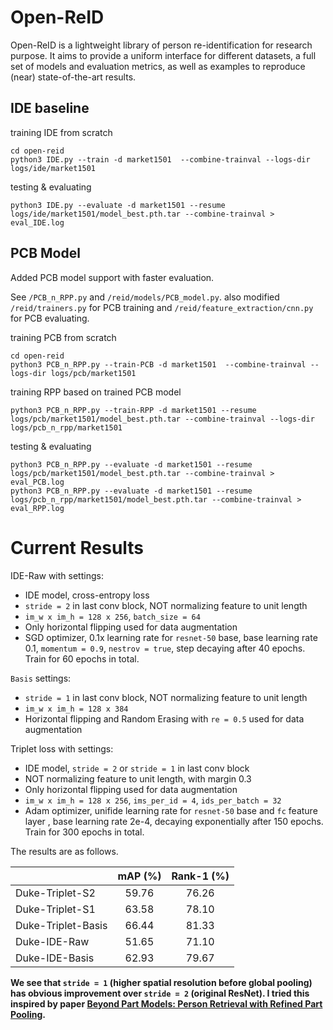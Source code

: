 # Open-ReID

Open-ReID is a lightweight library of person re-identification for research
purpose. It aims to provide a uniform interface for different datasets, a full
set of models and evaluation metrics, as well as examples to reproduce (near)
state-of-the-art results.

## IDE baseline
training IDE from scratch
```angular2html
cd open-reid
python3 IDE.py --train -d market1501  --combine-trainval --logs-dir logs/ide/market1501
```


testing & evaluating
```angular2html
python3 IDE.py --evaluate -d market1501 --resume logs/ide/market1501/model_best.pth.tar --combine-trainval > eval_IDE.log
```


## PCB Model

Added PCB model support with faster evaluation.

See `/PCB_n_RPP.py` and `/reid/models/PCB_model.py`. also modified `/reid/trainers.py` for PCB training and  `/reid/feature_extraction/cnn.py` for PCB evaluating.

training PCB from scratch
```angular2html
cd open-reid
python3 PCB_n_RPP.py --train-PCB -d market1501  --combine-trainval --logs-dir logs/pcb/market1501
```

training RPP based on trained PCB model
```angular2html
python3 PCB_n_RPP.py --train-RPP -d market1501 --resume logs/pcb/market1501/model_best.pth.tar --combine-trainval --logs-dir logs/pcb_n_rpp/market1501
```

testing & evaluating
```angular2html
python3 PCB_n_RPP.py --evaluate -d market1501 --resume logs/pcb/market1501/model_best.pth.tar --combine-trainval > eval_PCB.log
python3 PCB_n_RPP.py --evaluate -d market1501 --resume logs/pcb_n_rpp/market1501/model_best.pth.tar --combine-trainval > eval_RPP.log
```


# Current Results

IDE-Raw with settings:
- IDE model, cross-entropy loss
- `stride = 2` in last conv block, NOT normalizing feature to unit length
- `im_w x im_h = 128 x 256`, `batch_size = 64`
- Only horizontal flipping used for data augmentation
- SGD optimizer, 0.1x learning rate for `resnet-50` base, base learning rate 0.1, `momentum = 0.9`, `nestrov = true`, step decaying after 40 epochs. Train for 60 epochs in total.


`Basis` settings:
- `stride = 1` in last conv block, NOT normalizing feature to unit length
- `im_w x im_h = 128 x 384`
- Horizontal flipping and Random Erasing with `re = 0.5` used for data augmentation

Triplet loss with settings:
- IDE model, `stride = 2` or `stride = 1` in last conv block
- NOT normalizing feature to unit length, with margin 0.3
- Only horizontal flipping used for data augmentation
- `im_w x im_h = 128 x 256`, `ims_per_id = 4`, `ids_per_batch = 32`
- Adam optimizer, unifide learning rate for `resnet-50` base and `fc` feature layer , base learning rate 2e-4, decaying exponentially after 150 epochs. Train for 300 epochs in total.

The results are as follows. 

|                       | mAP (%) | Rank-1 (%) |
| ---                   | :---: | :---: |
| Duke-Triplet-S2       | 59.76 | 76.26 |
| Duke-Triplet-S1       | 63.58 | 78.10 |
| Duke-Triplet-Basis    | 66.44 | 81.33 |
| Duke-IDE-Raw          | 51.65 | 71.10 |
| Duke-IDE-Basis        | 62.93 | 79.67 |

**We see that `stride = 1` (higher spatial resolution before global pooling) has obvious improvement over `stride = 2` (original ResNet). I tried this inspired by paper [Beyond Part Models: Person Retrieval with Refined Part Pooling](https://arxiv.org/abs/1711.09349).**
